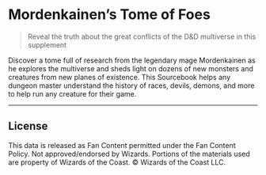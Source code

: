 # Mordenkainen’s Tome of Foes

> Reveal the truth about the great conflicts of the D&D multiverse in this supplement

Discover a tome full of research from the legendary mage Mordenkainen as he explores the multiverse and sheds light on dozens of new monsters and creatures from new planes of existence. This Sourcebook helps any dungeon master understand the history of races, devils, demons, and more to help run any creature for their game.

---

## License

This data is released as Fan Content permitted under the Fan Content Policy. Not approved/endorsed by Wizards. Portions of the materials used are property of Wizards of the Coast. © Wizards of the Coast LLC.
